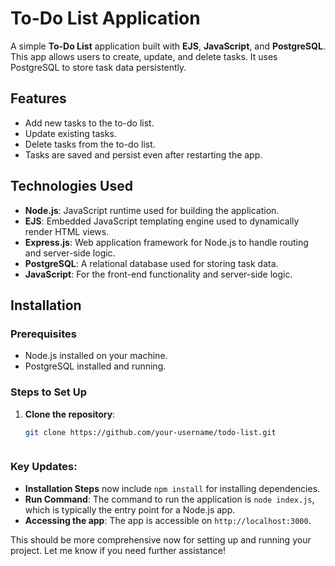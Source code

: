# To-Do List Application

A simple **To-Do List** application built with **EJS**, **JavaScript**, and **PostgreSQL**. This app allows users to create, update, and delete tasks. It uses PostgreSQL to store task data persistently.

## Features

- Add new tasks to the to-do list.
- Update existing tasks.
- Delete tasks from the to-do list.
- Tasks are saved and persist even after restarting the app.

## Technologies Used

- **Node.js**: JavaScript runtime used for building the application.
- **EJS**: Embedded JavaScript templating engine used to dynamically render HTML views.
- **Express.js**: Web application framework for Node.js to handle routing and server-side logic.
- **PostgreSQL**: A relational database used for storing task data.
- **JavaScript**: For the front-end functionality and server-side logic.

## Installation

### Prerequisites

- Node.js installed on your machine.
- PostgreSQL installed and running.

### Steps to Set Up

1. **Clone the repository**:
   ```bash
   git clone https://github.com/your-username/todo-list.git



### Key Updates:
- **Installation Steps** now include `npm install` for installing dependencies.
- **Run Command**: The command to run the application is `node index.js`, which is typically the entry point for a Node.js app.
- **Accessing the app**: The app is accessible on `http://localhost:3000`.

This should be more comprehensive now for setting up and running your project. Let me know if you need further assistance!




